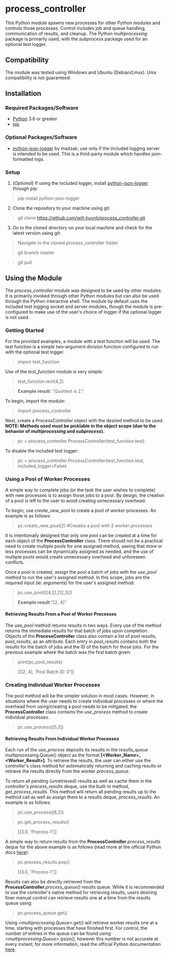 # process_controller
This Python module spawns new processes for other Python modules and controls those processes. Control includes job and queue handling, communication of results, and cleanup.  The Python _multiprocessing_ package is primarily used, with the _subprocess_ package used for an optional test logger.

## Compatibility
The module was tested using Windows and Ubuntu (Debian/Linux). Unix compatibility is not guaranteed.

## Installation
### Required Packages/Software
* [Python](https://www.python.org/) 3.6 or greater
* [pip](https://www.python.org/)

### Optional Packages/Software
* [python-json-logger](https://github.com/madzak/python-json-logger) by madzak; use only if the included logging server is intended to be used. This is a third-party module which handles json-formatted logs.

### Setup
1. (_Optional_) If using the included logger, install [python-json-logger](https://github.com/madzak/python-json-logger) through pip:
> pip install python-json-logger

2. Clone the repository to your machine using git:
>git clone https://github.com/will-huynh/process_controller.git

3. Go to the cloned directory on your local machine and check for the latest version using git:
>Navigate to the cloned process_controller folder

>git branch master

>git pull

## Using the Module
The _process_controller_ module was designed to be used by other modules. It is primarily invoked through other Python modules but can also be used through the Python interactive shell. The module by default uses the included test logging socket and server modules, though the module is pre-configured to make use of the user's choice of logger if the optional logger is not used.

### Getting Started

For the provided examples, a module with a test function will be used. The test function is a simple two-argument division function configured to run with the optional test logger.
> import test_function

Use of the _test_function_ module is very simple:
> test_function.test(4,2)

> __Example result:__ "Quotient is 2."

To begin, import the module:
> import process_controller

Next, create a ProcessController object with the desired method to be used. __NOTE: Methods used must be picklable in the object scope (due to the behavior of _multiprocessing_ and _subprocess_).__
> pc = process_controller.ProcessController(test_function.test)

To disable the included test logger:
> pc = process_controller.ProcessController(test_function.test, included_logger=False)

### Using a Pool of Worker Processes

A simple way to complete jobs (or the task the user wishes to complete) with new processes is to assign those jobs to a pool. By design, the creation of a pool is left to the user to avoid creating unnecessary overhead.

To begin, use _create_new_pool_ to create a pool of worker processes. An example is as follows:
> pc.create_new_pool(2) #Creates a pool with 2 worker processes

It is intentionally designed that only one pool can be created at a time for each object of the __ProcessController__ class. There should not be a practical need to create multiple pools for one assigned method, seeing that more or less processes can be dynamically assigned as needed, and the use of multiple pools would create unnecessary overhead and unforeseen conflicts.

Once a pool is created, assign the pool a batch of jobs with the _use_pool_ method to run the user's assigned method. In this scope, jobs are the required input (ie: arguments) for the user's assigned method:
> pc.use_pool([[4,2],[12,3]])

>__Example result__:"[2, 4]"

#### Retrieving Results From a Pool of Worker Processes

The _use_pool_ method returns results in two ways. Every use of the method returns the immediate results for that batch of jobs upon completion. Objects of the __ProcessController__ class also contain a list of pool results, _pool_results_, as an attribute. Each entry in _pool_results_ contains both the results for the batch of jobs and the ID of the batch for those jobs. For the previous example where the batch was the first batch given:

>print(pc.pool_results)

>[[[2, 4], 'Pool Batch ID: 0']]

### Creating Individual Worker Processes

The pool method will be the simpler solution in most cases. However, in situations where the user needs to create individual processes or where the overhead from using/creating a pool needs to be mitigated, the __ProcessController__ class contains the _use_process_ method to create individual processes.

> pc.use_process([5,3])

#### Retrieving Results From Individual Worker Processes

Each run of the _use_process_ deposits its results in the _results_queue_ multiprocessing.Queue() object as the format __[<Worker_Name>, <Worker_Result>]__. To retrieve the results, the user can either use the controller's class method for automatically returning and caching results or retrieve the results directly from the worker _process_queue_.

To return all pending (unretrieved) results as well as cache them in the controller's _process_results_ deque, use the built-in method, _get_process_results_. This method will return all pending results up to the method call as well as assign them to a results deque, _process_results_. An example is as follows:

> pc.use_process([6,2])

> pc.get_process_results()

> [[3.0, 'Process-1']]

A simple way to return results from the __ProcessController__._process_results_ deque for the above example is as follows (read more at the official Python docs [here](https://docs.python.org/3.6/library/collections.html?highlight=collections#collections.deque)):

> pc.process_results.pop()

> [[3.0, 'Process-1']]

Results can also be directly retrieved from the __ProcessController__._process_queue()_ results queue. While it is recommended to use the controller's native method for retrieving results, users desiring finer manual control can retrieve results one at a time from the results queue using:

> pc.process_queue.get()

Using _<multiprocessing.Queue>.get()_ will retrieve worker results one at a time, starting with processes that have finished first. For control, the number of entries in the queue can be found using _<multiprocessing.Queue>.qsize()_, however this number is not accurate at every instant; for more information, read the official Python documentation [here](https://docs.python.org/3.6/library/multiprocessing.html#multiprocessing.Queue).
